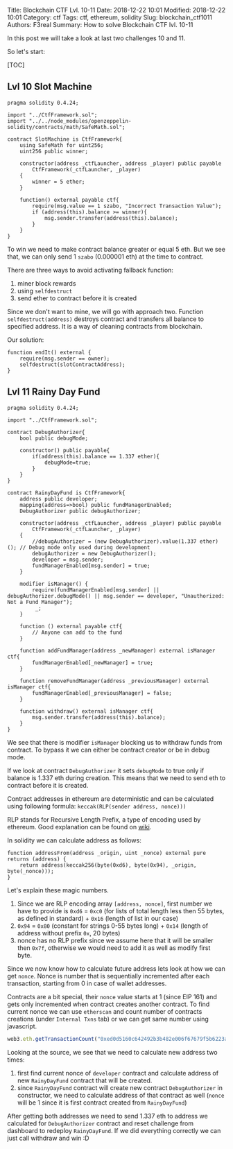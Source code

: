 Title: Blockchain CTF Lvl. 10-11
Date: 2018-12-22 10:01
Modified: 2018-12-22 10:01
Category: ctf
Tags: ctf, ethereum, solidity
Slug: blockchain_ctf1011
Authors: F3real
Summary: How to solve Blockchain CTF lvl. 10-11

In this post we will take a look at last two challenges 10 and 11.

So let's start:

[TOC]

## Lvl 10 Slot Machine

~~~solidity
pragma solidity 0.4.24;

import "../CtfFramework.sol";
import "../../node_modules/openzeppelin-solidity/contracts/math/SafeMath.sol";

contract SlotMachine is CtfFramework{
    using SafeMath for uint256;
    uint256 public winner;

    constructor(address _ctfLauncher, address _player) public payable
        CtfFramework(_ctfLauncher, _player)
    {
        winner = 5 ether;
    }
    
    function() external payable ctf{
        require(msg.value == 1 szabo, "Incorrect Transaction Value");
        if (address(this).balance >= winner){
            msg.sender.transfer(address(this).balance);
        }
    }
}
~~~

To win we need to make contract balance greater or equal 5 eth. But we see that, we can only send 1 `szabo` (0.000001 eth) at the time to contract. 

There are three ways to avoid activating fallback function:

1. miner block rewards
2. using `selfdestruct`
3. send ether to contract before it is created

Since we don't want to mine, we will go with approach two. Function `selfdestruct(address)` destroys contract and transfers all balance to specified address. It is a way of cleaning contracts from blockchain.

Our solution:
~~~solidity
function endIt() external {
    require(msg.sender == owner);
    selfdestruct(slotContractAddress);
}
~~~

## Lvl 11 Rainy Day Fund

~~~solidity
pragma solidity 0.4.24;

import "../CtfFramework.sol";

contract DebugAuthorizer{  
    bool public debugMode;

    constructor() public payable{
        if(address(this).balance == 1.337 ether){
            debugMode=true;
        }
    }
}

contract RainyDayFund is CtfFramework{
    address public developer;
    mapping(address=>bool) public fundManagerEnabled;
    DebugAuthorizer public debugAuthorizer;

    constructor(address _ctfLauncher, address _player) public payable
        CtfFramework(_ctfLauncher, _player)
    {
        //debugAuthorizer = (new DebugAuthorizer).value(1.337 ether)(); // Debug mode only used during development
        debugAuthorizer = new DebugAuthorizer();
        developer = msg.sender;
        fundManagerEnabled[msg.sender] = true;
    }
    
    modifier isManager() {
        require(fundManagerEnabled[msg.sender] || debugAuthorizer.debugMode() || msg.sender == developer, "Unauthorized: Not a Fund Manager");
         _;
    }

    function () external payable ctf{
        // Anyone can add to the fund    
    }
    
    function addFundManager(address _newManager) external isManager ctf{
        fundManagerEnabled[_newManager] = true;
    }

    function removeFundManager(address _previousManager) external isManager ctf{
        fundManagerEnabled[_previousManager] = false;
    }

    function withdraw() external isManager ctf{
        msg.sender.transfer(address(this).balance);
    }
}
~~~

We see that there is modifier `isManager` blocking us to withdraw funds from contract. To bypass it we can either be contract creator or be in debug mode.

If we look at contract `DebugAuthorizer` it sets `debugMode` to true only if balance is 1.337 eth during creation. This means that we need to send eth to contract before it is created.

Contract addresses in ethereum are deterministic and can be calculated using following formula:
```keccak(RLP(sender address, nonce)))```

RLP stands for Recursive Length Prefix, a type of encoding used by ethereum. Good explanation can be found on [wiki](https://github.com/ethereum/wiki/wiki/RLP).

In solidity we can calculate address as follows:
```
function addressFrom(address _origin, uint _nonce) external pure returns (address) {
    return address(keccak256(byte(0xd6), byte(0x94), _origin, byte(_nonce)));
}
```
Let's explain these magic numbers.

1. Since we are RLP encoding array `[address, nonce]`, first number we have to provide is `0xd6` = `0xc0` (for lists of total length less then 55 bytes, as defined in standard) + `0x16` (length of list in our case)
2. `0x94` = `0x80` (constant for strings 0-55 bytes long) + `0x14` (length of address without prefix `0x`, 20 bytes)
3. nonce has no RLP prefix since we assume here that it will be smaller then `0x7f`, otherwise we would need to add it as well as modify first byte.

Since we now know how to calculate future address lets look at how we can get `nonce`. Nonce is number that is sequentially incremented after each transaction, starting from 0 in case of wallet addresses.

Contracts are a bit special, their `nonce` value starts at 1 (since EIP 161) and gets only incremented when contract creates another contract. To find current nonce we can use `etherscan` and count number of contracts creations (under `Internal Txns` tab) or we can get same number using javascript.

~~~javascript
web3.eth.getTransactionCount("0xed0d5160c642492b3b482e006f67679f5b6223a2", (err,res)=>{console.log(err,res);})
~~~

Looking at the source, we see that we need to calculate new address two times:

1. first find current nonce of `developer` contract and calculate address of new `RainyDayFund` contract that will be created.
2. since `RainyDayFund` contract will create new contract `DebugAuthorizer` in constructor, we need to calculate address of that contract as well (`nonce` will be 1 since it is first contract created from `RainyDayFund`)

After getting both addresses we need to send 1.337 eth to address we calculated for `DebugAuthorizer` contract and reset challenge from dashboard to redeploy `RainyDayFund`. If we did everything correctly we can just call withdraw and win :D